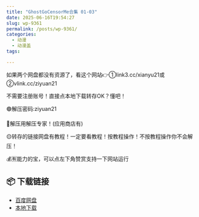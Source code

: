 ```yaml
---
title: "GhostGoCensorMe合集 01-03"
date: 2025-06-16T19:54:27
slug: wp-9361
permalink: /posts/wp-9361/
categories:
  - 动漫
  - 动漫盖
tags:

---
```


如果两个网盘都没有资源了，看这个网站👉①link3.cc/xianyu21或②vlink.cc/ziyuan21

不需要注册账号！直接点本地下载转存OK？懂吧！

🟢解压密码:ziyuan21

🔵解压用解压专家！(应用商店有)

🟡转存的链接网盘有教程！一定要看教程！按教程操作！不按教程操作你不会解压！

💰🈶能力的宝，可以点左下角赞赏支持一下网站运行

## 📦 下载链接
- [百度网盘](https://blziyuan21.com/pay-download/9361?key=4d0dbca8ef&down_id=0)
- [本地下载](https://blziyuan21.com/pay-download/9361?key=4d0dbca8ef&down_id=1)

